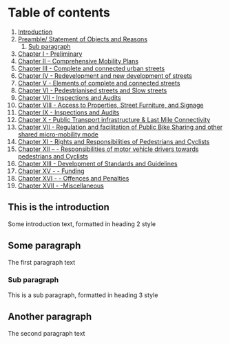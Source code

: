 # Table of contents
1. [Introduction](#introduction)
2. [Preamble/ Statement of Objects and Reasons](#paragraph1)
    1. [Sub paragraph](#subparagraph1)
3. [  Chapter I - Preliminary ]([link](/chapter1.md)   )
4. [  Chapter II – Comprehensive Mobility Plans ](#paragraph2)
5. [  Chapter III - Complete and connected urban streets  ](#paragraph2)
6. [  Chapter IV - Redevelopment and new development of streets ](#paragraph2)
7. [  Chapter V - Elements of complete and connected streets ](#paragraph2)
8. [  Chapter VI - Pedestrianised streets and Slow streets ](#paragraph2)
9. [  Chapter VII - Inspections and Audits ](#paragraph2)
10. [  Chapter VIII - Access to Properties, Street Furniture, and Signage ](#paragraph2)
11. [  Chapter IX - Inspections and Audits ](#paragraph2)
12. [  Chapter X - Public Transport infrastructure & Last Mile Connectivity ](#paragraph2)
13. [  Chapter VII - Regulation and facilitation of Public Bike Sharing and other shared micro-mobility mode ](#paragraph2)
14. [   Chapter XI - Rights and Responsibilities of  Pedestrians and Cyclists](#paragraph2)
15. [ Chapter XII –  - Responsibilities of motor vehicle drivers towards pedestrians and Cyclists ](#paragraph2)
16. [  Chapter XIII - Development of Standards and Guidelines ](#paragraph2)
17. [  Chapter XV - - Funding](#paragraph2)
18. [  Chapter XVI - -  Offences and Penalties  ](#paragraph2)
19. [  Chapter XVII -  -Miscellaneous ](#paragraph2)

## This is the introduction <a name="introduction"></a>
Some introduction text, formatted in heading 2 style

## Some paragraph <a name="paragraph1"></a>
The first paragraph text

### Sub paragraph <a name="subparagraph1"></a>
This is a sub paragraph, formatted in heading 3 style

## Another paragraph <a name="paragraph2"></a>
The second paragraph text

 




